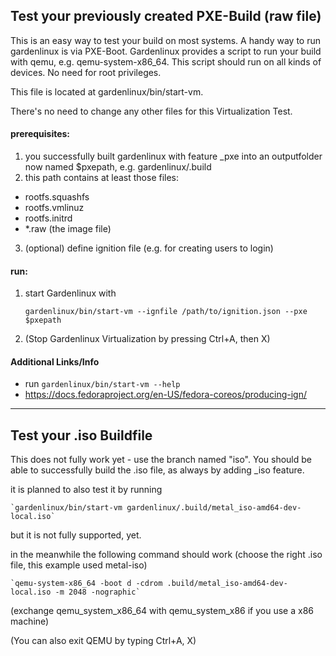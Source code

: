 ## Test your previously created PXE-Build (raw file)

This is an easy way to test your build on most systems. A handy way to run gardenlinux is via PXE-Boot. Gardenlinux provides a script to run your build with qemu, e.g. qemu-system-x86_64. 
This script should run on all kinds of devices. No need for root privileges.

This file is located at gardenlinux/bin/start-vm.

There's no need to change any other files for this Virtualization Test.

#### prerequisites:

1. you successfully built gardenlinux with feature _pxe into an outputfolder now named $pxepath, e.g. gardenlinux/.build
2. this path contains at least those files: 
- rootfs.squashfs
- rootfs.vmlinuz
- rootfs.initrd
- *.raw (the image file)
3. (optional) define ignition file (e.g. for creating users to login)

#### run:

1. start Gardenlinux with

	`gardenlinux/bin/start-vm --ignfile /path/to/ignition.json --pxe $pxepath`

2. (Stop Gardenlinux Virtualization by pressing Ctrl+A, then X)


#### Additional Links/Info
- run `gardenlinux/bin/start-vm --help`
- https://docs.fedoraproject.org/en-US/fedora-coreos/producing-ign/

---
## Test your .iso Buildfile
This does not fully work yet - use the branch named "iso".
You should be able to successfully build the .iso file, as always by adding _iso feature.

it is planned to also test it by running 

	`gardenlinux/bin/start-vm gardenlinux/.build/metal_iso-amd64-dev-local.iso`

but it is not fully supported, yet.

in the meanwhile the following command should work (choose the right .iso file, this example used metal-iso)

	`qemu-system-x86_64 -boot d -cdrom .build/metal_iso-amd64-dev-local.iso -m 2048 -nographic`

(exchange qemu_system_x86_64 with qemu_system_x86 if you use a x86 machine)

(You can also exit QEMU by typing Ctrl+A, X)
